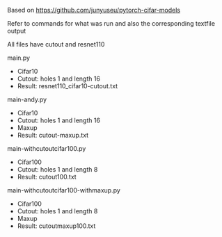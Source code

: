 Based on https://github.com/junyuseu/pytorch-cifar-models

Refer to commands for what was run and also the corresponding textfile output

All files have cutout and resnet110

main.py
- Cifar10
- Cutout: holes 1 and length 16
- Result: resnet110_cifar10-cutout.txt

main-andy.py
- Cifar10
- Cutout: holes 1 and length 16
- Maxup
- Result: cutout-maxup.txt

main-withcutoutcifar100.py
- Cifar100
- Cutout: holes 1 and length 8
- Result: cutout100.txt

main-withcutoutcifar100-withmaxup.py
- Cifar100
- Cutout: holes 1 and length 8
- Maxup
- Result: cutoutmaxup100.txt